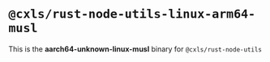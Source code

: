 # `@cxls/rust-node-utils-linux-arm64-musl`

This is the **aarch64-unknown-linux-musl** binary for `@cxls/rust-node-utils`
